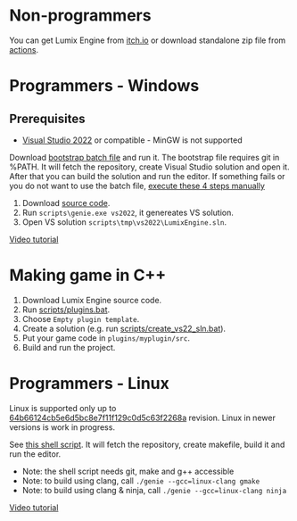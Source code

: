 # Non-programmers

You can get Lumix Engine from [itch.io](https://mikulasflorek.itch.io/lumix-engine) or download standalone zip file from [actions](https://github.com/nem0/LumixEngine/actions/workflows/deploy.yml).

# Programmers - Windows

## Prerequisites

* [Visual Studio 2022](https://www.visualstudio.com/en-us/downloads/download-visual-studio-vs.aspx) or compatible - MinGW is not supported

Download [bootstrap batch file](../scripts/bootstrap.bat) and run it. The bootstrap file requires git in %PATH. It will fetch the repository, create Visual Studio solution and open it. After that you can build the solution and run the editor. If something fails or you do not want to use the batch file, [execute these 4 steps manually](../scripts/bootstrap.bat)

1. Download [source code](https://github.com/nem0/lumixengine).
2. Run `scripts\genie.exe vs2022`, it genereates VS solution.
3. Open VS solution `scripts\tmp\vs2022\LumixEngine.sln`.

[Video tutorial](https://www.youtube.com/watch?v=OjQKTA5ia2U)


# Making game in C++

1. Download Lumix Engine source code.
2. Run [scripts/plugins.bat](../scripts/plugins.bat).
3. Choose `Empty plugin template`.
4. Create a solution (e.g. run [scripts/create_vs22_sln.bat](../scripts/create_vs22_sln.bat)).
5. Put your game code in `plugins/myplugin/src`.
6. Build and run the project.


# Programmers - Linux

Linux is supported only up to [64b66124cb5e6d5bc8e7f11f129c0d5c63f2268a](https://github.com/nem0/LumixEngine/commit/64b66124cb5e6d5bc8e7f11f129c0d5c63f2268a) revision. Linux in newer versions is work in progress.

See [this shell script](https://raw.githubusercontent.com/wiki/nem0/LumixEngine/files/lumix_bootstrap.sh). It will fetch the repository, create makefile, build it and run the editor.

* Note: the shell script needs git, make and g++ accessible
* Note: to build using clang, call `./genie --gcc=linux-clang gmake`
* Note: to build using clang & ninja, call `./genie --gcc=linux-clang ninja`

[Video tutorial](https://www.youtube.com/watch?v=ic5ejjY6wZs)
